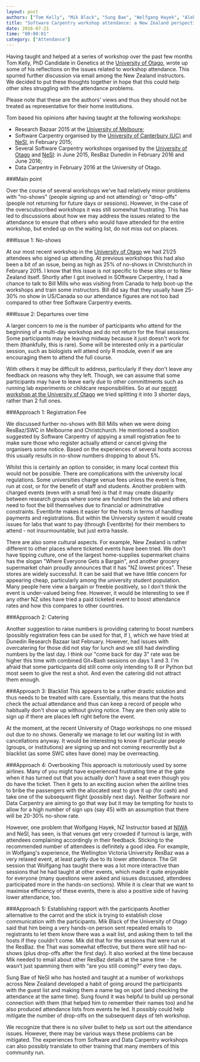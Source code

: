 ```yaml
---
layout: post
authors: ["Tom Kelly", "Mik Black", "Sung Bae", "Wolfgang Hayek", "Aleksandra Pawlik"]
title: "Software Carpentry workshop attendance: a New Zealand perspective"
date: 2016-07-21
time: "00:00:01"
category: ["Attendance"]
---
```


Having taught and helped at a series of workshop over the past few months Tom Kelly, PhD Candidate in Genetics at the [University of Otago](http://www.otago.ac.nz/), wrote up some of his reflections on the issues related to workshop attendance. This spurred further discussion via email among the New Zealand instructors. We decided to put these thoughts together in hope that this could help other sites struggling with the attendance problems.  

Please note that these are the authors' views and thus they should not be treated as representative for their home institutions.

Tom based his opinions after having  taught at the following workshops: <br/>
* Research Bazaar 2015 at the [University of Melboure](http://unimelb.edu.au);
* Software Carpentry organised by the [University of Canterbury (UC)](http://www.canterbury.ac.nz/) and [NeSI](https://www.nesi.org.nz/), in February 2015;
* Several Software Carpentry workshops organised by the [University of Otago](http://www.otago.ac.nz/) and [NeSI](https://www.nesi.org.nz/): in June 2015, ResBaz Dunedin in February 2016 and June 2016;
* Data Carpentry in  February 2016 at the University of Otago.


###Main point

Over the course of several workshops we've had relatively minor problems with "no-shows" (people signing up and not attending) or "drop-offs" (people not returning for future days or sessions). However, in the case of the overscubscribed workshops it was still somewhat frustrating. This has led to discussions about how we may address the issues related to the attendance to ensure that others who would have attended for the entire workshop, but ended up on the waiting list, do not miss out on places.


###Issue 1: No-shows

At our most recent workshop in the [University of Otago](https://mikblack.github.io/2016-06-29-Otago/) we had 21/25 attendees who signed up attending. At previous workshops this had also been a bit of an issue, being as high as 25% of no-shows in Christchurch in February 2015. I know that this issue is not specific to these sites or to New Zealand itself. Shortly after I got involved in SOftware Carpentry, I had a chance to  talk to Bill Mills who was visiting from Canada to help boot-up the workshops and train some instructors. Bill did say that they usually have 25-30% no show in US/Canada so our attendance figures are not too bad compared to other free Software Carpentry events.

###Issue 2: Departures over time

A larger concern to me is the number of participants who attend for the beginning of a multi-day workshop and do not return for the final sessions. Some participants may be leaving midway because it just doesn't work for them (thankfully, this is rare). Some will be interested only in a particular session, such as biologists will attend only  R module, even if we are encouraging them to attend the full course.

 With others it may be difficult to address, particularly if they don't leave any feedback on reasons why they left. Though, we can assume that some participants may have to leave early due to other committments such as running lab experiments or childcare responsibilities. So at our [recent workshop at the University of Otago](http://software-carpentry.org/blog/2016/07/otago-workshop.html) we tried splitting it into 3 shorter days, rather than 2 full ones.


###Approach 1: Registration Fee

We discussed further no-shows with Bill Mills when we were doing ResBaz/SWC in Melbourne and Christchurch. He mentioned a soultion suggested by Software Carpentry of appying a small registration fee to make sure those who register actually attend or cancel giving the organisers some notice. Based on the experiences of several hosts accross  this usually results in no-show numbers dropping to about 5%.

Whilst this is certainly an option to consider, in many local context this would not be possible. There are complications with the university local regulations. Some universities charge venue fees unless the event is free, run at cost, or for the benefit of staff and students. Another problem with charged events (even with a small fee) is that it may create disparity between research groups where some are funded from the lab and others need to foot the bill themselves due to financial or adminstrative constraints. Eventbrite makes it easier for the hosts in terms of handling payments and registrations. But within the University system it would create issues for labs that want to pay (through Eventbrite) for their members to attend - not insurmountable, but just extra hassle.

There are also some cultural aspects. For example, New Zealand is rather different to other places where ticketed events have been tried. We don't have tipping culture, one of the largest home-supplies supermarket chains has the slogan "Where Everyone Gets a Bargain", and another grocery supermarket chain proudly announces that it has "NZ lowest prices". These stores are widely successful. It can be said that we have little concern for appearing cheap, particularly among the university student population. Many people here view a bargain or freebie positively, so I don't think the event is under-valued being free. However, it would be interesting to see if any other NZ sites have tried a paid ticketed event to boost attendance rates and how this compares to other countries.

###Approach 2: Catering

Another suggestion to raise numbers is providing catering to boost numbers (possibly registration fees can be used for that, if ), which we have tried at Dunedin Research Bazaar last February. However, had issues with overcatering for those did not stay for lunch and we still had dwindling numbers by the last day. I think our "come back for day 3" rate was be higher this time with combined Git+Bash sessions on days 1 and 3. I'm afraid that some participants did  still come only intending to R or Python but most seem to give the rest a shot. And even the catering did not attract them enough.


###Approach 3: Blacklist
This appears to be a rather drastic solution and thus needs to be treated with care. Essentially, this means that the hosts check the actual attendance and thus can keep a record of people who habitually don't show up without giving notice. They are then only able to sign up if there are places left right before the event.

At the moment, at the recent University of Otago workshops no one missed out due to no shows. Generally we manage to let our waiting list in with cancellations anyway. It would be interesting to know if particular people (groups, or institutions) are signing up and not coming recurrently but a blacklist (as some SWC sites have done) may be overreacting.

###Approach 4: Overbooking
This approach is notoriously used by some airlines. Many of you might have experienced frustrating time at the gate when it has turned out that you actually don't have a seat even though you do have the ticket. Then it gets to an exciting aucion when the airlline tries to bribe the passengers with the allocated seat to give it up (for cash) and take one of the subsequent flight (possibly next day). Neither Software nor Data Carpentry are aiming to go that way but it may be tempting for hosts to allow for a high number of sign ups (say 45) with an assumption that there will be 20-30% no-show rate.

However, one problem that Wolfgang Hayek, NZ Instructor based at [NIWA](https://www.niwa.co.nz/) and NeSI, has seen, is that venues get very crowded if turnout is large, with attendees complaining accordingly in their feedback. Sticking to the recommended number of attendees is definitely a good idea. For example, in Wolfgang's experience, the Wellington Victoria University ResBaz was a very relaxed event, at least partly due to its lower attendance. The Git session that Wolfgang has taught there was a lot more interactive than sessions that he had taught at other events, which made it quite enjoyable for everyone (many questions were asked and issues discussed, attendees participated more in the hands-on sections). While it is clear that we want to maximise efficiency of these events, there is also a positive side of having lower attendance, too.

###Approach 5: Establishing rapport with the participants
Another alternative to the carrot and the stick is trying to establish close communication with the participants. Mik Black of the University of Otago said that him being a very hands-on person sent repeated emails to registrants to let them know there was a wait list, and asking them to tell the hosts if they couldn’t come. Mik did that for the sessions that were run at the ResBaz. the That was somewhat effective, but there were still had no-shows (plus drop-offs after the first day). It also worked at the time because Mik needed to email about other ResBaz details at the same time - he wasn’t just spamming them with “are you still coming?” every two days.

Sung Bae of NeSI who has hosted and taught at a number of workshops across New Zealand developed a habit of going around the participants with the guest list and making them a name tag on spot (and checking the attendance at the same time). Sung found it was helpful to build up personal connection with them (that helped him to remember their names too) and he also produced attendance lists from events he led. It possibly could help mitigate the number of drop-offs on the subsequent days of teh workshop.


We recognize that there is no silver bullet to help us sort out the attendance issues. However, there may be various ways these problems can be mitigated. The experiences from Software and Data Carpentry workshops can also possibly translate to other training that many members of this community run.
